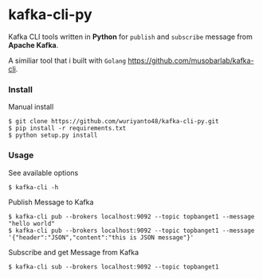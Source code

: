 # kafka-cli-py

Kafka CLI tools written in <b>Python</b> for `publish` and `subscribe` message from <b>Apache Kafka</b>.

A similiar tool that i built with `Golang` https://github.com/musobarlab/kafka-cli.

### Install

Manual install
```shell
$ git clone https://github.com/wuriyanto48/kafka-cli-py.git
$ pip install -r requirements.txt
$ python setup.py install
```

### Usage
See available options
```shell
$ kafka-cli -h
```

Publish Message to Kafka
```shell
$ kafka-cli pub --brokers localhost:9092 --topic topbanget1 --message "hello world"
$ kafka-cli pub --brokers localhost:9092 --topic topbanget1 --message '{"header":"JSON","content":"this is JSON message"}'
```

Subscribe and get Message from Kafka
```shell
$ kafka-cli sub --brokers localhost:9092 --topic topbanget1
```